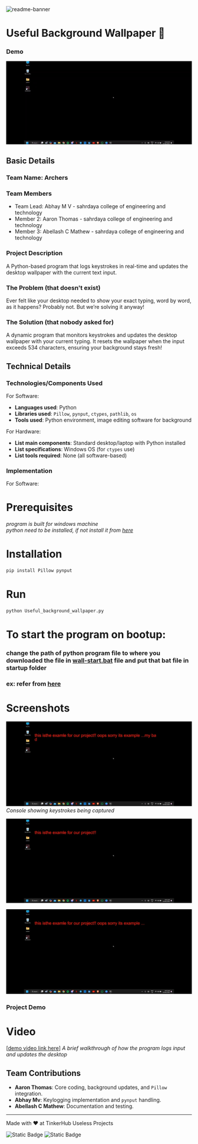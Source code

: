 
<img width="1280" alt="readme-banner" src="https://github.com/user-attachments/assets/35332e92-44cb-425b-9dff-27bcf1023c6c">

# Useful Background Wallpaper 🎯
### Demo
![Demo](https://raw.githubusercontent.com/ftabhay/useful-background-wallpaper/refs/heads/main/demo.gif)


## Basic Details
### Team Name: Archers


### Team Members
- Team Lead: Abhay M V - sahrdaya college of engineering and technology
- Member 2: Aaron Thomas - sahrdaya college of engineering and technology
- Member 3: Abellash C Mathew - sahrdaya college of engineering and technology

### Project Description
A Python-based program that logs keystrokes in real-time and updates the desktop wallpaper with the current text input.

### The Problem (that doesn't exist)
Ever felt like your desktop needed to show your exact typing, word by word, as it happens? Probably not. But we’re solving it anyway!

### The Solution (that nobody asked for)
A dynamic program that monitors keystrokes and updates the desktop wallpaper with your current typing. It resets the wallpaper when the input exceeds 534 characters, ensuring your background stays fresh!

## Technical Details
### Technologies/Components Used
For Software:
- **Languages used**: Python
- **Libraries used**: `Pillow`, `pynput`, `ctypes`, `pathlib`, `os`
- **Tools used**: Python environment, image editing software for background

For Hardware:
- **List main components**: Standard desktop/laptop with Python installed
- **List specifications**: Windows OS (for `ctypes` use)
- **List tools required**: None (all software-based)

### Implementation
For Software:
# Prerequisites 
 *program is built for windows machine* <br>
 *python need to be installed, if not install it from [here](https://www.python.org/downloads/)*
# Installation
```bash
pip install Pillow pynput
```
# Run
```bash
python Useful_background_wallpaper.py
```
 # To start the program on bootup:
  ### change the path of python program file to where you downloaded the file in [wall-start.bat](https://github.com/ftabhay/useful-background-wallpaper/blob/main/wall-start.bat) file and put that bat file in startup folder 
  ### ex: refer from [here](https://www.youtube.com/watch?v=5gvlt7N3yps)



# Screenshots
![Screenshot1](https://github.com/ftabhay/useful-background-wallpaper/blob/main/screenshot.jpeg?raw=true)
*Console showing keystrokes being captured*

![Screenshot2](https://github.com/ftabhay/useful-background-wallpaper/blob/main/screenshot2.jpeg?raw=true)


![Screenshot3](https://github.com/ftabhay/useful-background-wallpaper/blob/main/screenshot3.jpeg?raw=true)



### Project Demo
# Video
[[demo video link here](https://raw.githubusercontent.com/ftabhay/useful-background-wallpaper/refs/heads/main/demo.mp4)]
*A brief walkthrough of how the program logs input and updates the desktop*


## Team Contributions
- **Aaron Thomas**: Core coding, background updates, and `Pillow` integration.
- **Abhay Mv**: Keylogging implementation and `pynput` handling.
- **Abellash C Mathew**: Documentation and testing.

---
Made with ❤️ at TinkerHub Useless Projects

![Static Badge](https://img.shields.io/badge/TinkerHub-24?color=%23000000&link=https%3A%2F%2Fwww.tinkerhub.org%2F)
![Static Badge](https://img.shields.io/badge/UselessProject--24-24?link=https%3A%2F%2Fwww.tinkerhub.org%2Fevents%2FQ2Q1TQKX6Q%2FUseless%2520Projects)
